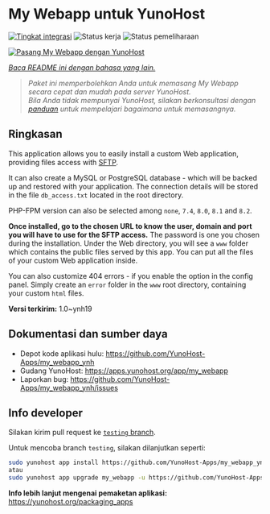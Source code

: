 <!--
N.B.: README ini dibuat secara otomatis oleh <https://github.com/YunoHost/apps/tree/master/tools/readme_generator>
Ini TIDAK boleh diedit dengan tangan.
-->

# My Webapp untuk YunoHost

[![Tingkat integrasi](https://dash.yunohost.org/integration/my_webapp.svg)](https://ci-apps.yunohost.org/ci/apps/my_webapp/) ![Status kerja](https://ci-apps.yunohost.org/ci/badges/my_webapp.status.svg) ![Status pemeliharaan](https://ci-apps.yunohost.org/ci/badges/my_webapp.maintain.svg)

[![Pasang My Webapp dengan YunoHost](https://install-app.yunohost.org/install-with-yunohost.svg)](https://install-app.yunohost.org/?app=my_webapp)

*[Baca README ini dengan bahasa yang lain.](./ALL_README.md)*

> *Paket ini memperbolehkan Anda untuk memasang My Webapp secara cepat dan mudah pada server YunoHost.*  
> *Bila Anda tidak mempunyai YunoHost, silakan berkonsultasi dengan [panduan](https://yunohost.org/install) untuk mempelajari bagaimana untuk memasangnya.*

## Ringkasan

This application allows you to easily install a custom Web application, providing files access with [SFTP](https://yunohost.org/en/filezilla).

It can also create a MySQL or PostgreSQL database - which will be backed up and restored with your application. The connection details will be stored in the file `db_access.txt` located in the root directory.

PHP-FPM version can also be selected among `none`, `7.4`, `8.0`, `8.1` and `8.2`.

**Once installed, go to the chosen URL to know the user, domain and port you will have to use for the SFTP access.** The password is one you chosen during the installation. Under the Web directory, you will see a `www` folder which contains the public files served by this app. You can put all the files of your custom Web application inside.

You can also customize 404 errors - if you enable the option in the config panel. Simply create an `error` folder in the `www` root directory, containing your custom `html` files. 


**Versi terkirim:** 1.0~ynh19
## Dokumentasi dan sumber daya

- Depot kode aplikasi hulu: <https://github.com/YunoHost-Apps/my_webapp_ynh>
- Gudang YunoHost: <https://apps.yunohost.org/app/my_webapp>
- Laporkan bug: <https://github.com/YunoHost-Apps/my_webapp_ynh/issues>

## Info developer

Silakan kirim pull request ke [`testing` branch](https://github.com/YunoHost-Apps/my_webapp_ynh/tree/testing).

Untuk mencoba branch `testing`, silakan dilanjutkan seperti:

```bash
sudo yunohost app install https://github.com/YunoHost-Apps/my_webapp_ynh/tree/testing --debug
atau
sudo yunohost app upgrade my_webapp -u https://github.com/YunoHost-Apps/my_webapp_ynh/tree/testing --debug
```

**Info lebih lanjut mengenai pemaketan aplikasi:** <https://yunohost.org/packaging_apps>
